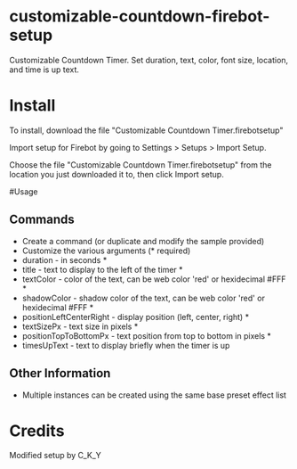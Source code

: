 # customizable-countdown-firebot-setup
Customizable Countdown Timer. Set duration, text, color, font size, location, and time is up text.

# Install
To install, download the file "Customizable Countdown Timer.firebotsetup"

Import setup for Firebot by going to Settings > Setups > Import Setup.

Choose the file "Customizable Countdown Timer.firebotsetup" from the location you just downloaded it to, then click Import setup.

#Usage

## Commands
+ Create a command (or duplicate and modify the sample provided)
+ Customize the various arguments (* required)
+ duration - in seconds *
+ title - text to display to the left of the timer *
+ textColor - color of the text, can be web color 'red' or hexidecimal #FFF *
+ shadowColor - shadow color of the text, can be web color 'red' or hexidecimal #FFF *
+ positionLeftCenterRight - display position (left, center, right) *
+ textSizePx - text size in pixels *
+ positionTopToBottomPx - text position from top to bottom in pixels *
+ timesUpText - text to display briefly when the timer is up

## Other Information
+ Multiple instances can be created using the same base preset effect list

# Credits
Modified setup by C_K_Y

